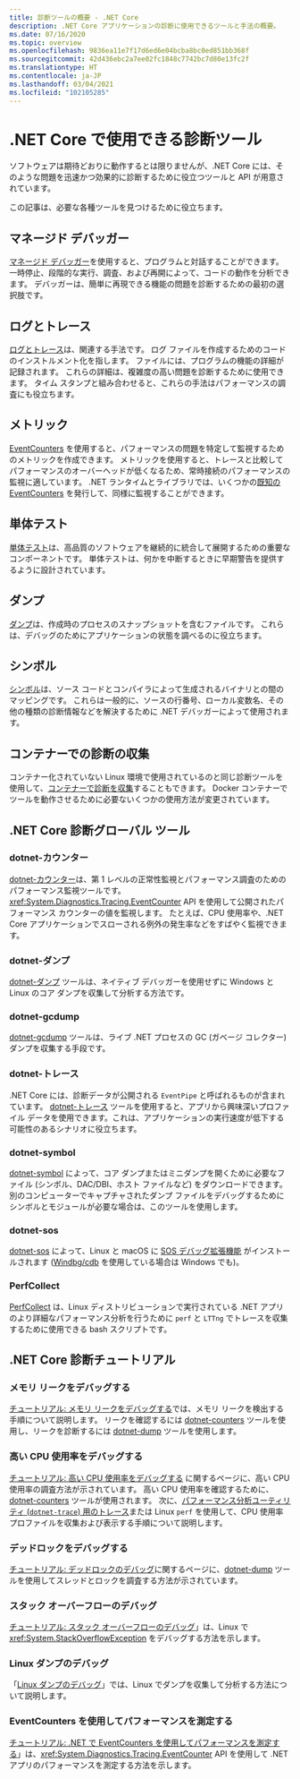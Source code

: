 ```yaml
---
title: 診断ツールの概要 - .NET Core
description: .NET Core アプリケーションの診断に使用できるツールと手法の概要。
ms.date: 07/16/2020
ms.topic: overview
ms.openlocfilehash: 9836ea11e7f17d6ed6e04bcba8bc0ed851bb368f
ms.sourcegitcommit: 42d436ebc2a7ee02fc1848c7742bc7d80e13fc2f
ms.translationtype: HT
ms.contentlocale: ja-JP
ms.lasthandoff: 03/04/2021
ms.locfileid: "102105285"
---
```

# <a name="what-diagnostic-tools-are-available-in-net-core"></a>.NET Core で使用できる診断ツール

ソフトウェアは期待どおりに動作するとは限りませんが、.NET Core には、そのような問題を迅速かつ効果的に診断するために役立つツールと API が用意されています。

この記事は、必要な各種ツールを見つけるために役立ちます。

## <a name="managed-debuggers"></a>マネージド デバッガー

[マネージド デバッガー](managed-debuggers.md)を使用すると、プログラムと対話することができます。 一時停止、段階的な実行、調査、および再開によって、コードの動作を分析できます。 デバッガーは、簡単に再現できる機能の問題を診断するための最初の選択肢です。

## <a name="logging-and-tracing"></a>ログとトレース

[ログとトレース](logging-tracing.md)は、関連する手法です。 ログ ファイルを作成するためのコードのインストルメント化を指します。 ファイルには、プログラムの機能の詳細が記録されます。 これらの詳細は、複雑度の高い問題を診断するために使用できます。 タイム スタンプと組み合わせると、これらの手法はパフォーマンスの調査にも役立ちます。

## <a name="metrics"></a>メトリック

[EventCounters](event-counters.md) を使用すると、パフォーマンスの問題を特定して監視するためのメトリックを作成できます。 メトリックを使用すると、トレースと比較してパフォーマンスのオーバーヘッドが低くなるため、常時接続のパフォーマンスの監視に適しています。 .NET ランタイムとライブラリでは、いくつかの[既知の EventCounters](available-counters.md) を発行して、同様に監視することができます。

## <a name="unit-testing"></a>単体テスト

[単体テスト](../testing/index.md)は、高品質のソフトウェアを継続的に統合して展開するための重要なコンポーネントです。 単体テストは、何かを中断するときに早期警告を提供するように設計されています。

## <a name="dumps"></a>ダンプ

[ダンプ](./dumps.md)は、作成時のプロセスのスナップショットを含むファイルです。 これらは、デバッグのためにアプリケーションの状態を調べるのに役立ちます。

## <a name="symbols"></a>シンボル

[シンボル](./symbols.md)は、ソース コードとコンパイラによって生成されるバイナリとの間のマッピングです。 これらは一般的に、ソースの行番号、ローカル変数名、その他の種類の診断情報などを解決するために .NET デバッガーによって使用されます。

## <a name="collect-diagnostics-in-containers"></a>コンテナーでの診断の収集

コンテナー化されていない Linux 環境で使用されているのと同じ診断ツールを使用して、[コンテナーで診断を収集](diagnostics-in-containers.md)することもできます。 Docker コンテナーでツールを動作させるために必要ないくつかの使用方法が変更されています。

## <a name="net-core-diagnostic-global-tools"></a>.NET Core 診断グローバル ツール

### <a name="dotnet-counters"></a>dotnet-カウンター

[dotnet-カウンター](dotnet-counters.md)は、第 1 レベルの正常性監視とパフォーマンス調査のためのパフォーマンス監視ツールです。 <xref:System.Diagnostics.Tracing.EventCounter> API を使用して公開されたパフォーマンス カウンターの値を監視します。 たとえば、CPU 使用率や、.NET Core アプリケーションでスローされる例外の発生率などをすばやく監視できます。

### <a name="dotnet-dump"></a>dotnet-ダンプ

[dotnet-ダンプ](dotnet-dump.md) ツールは、ネイティブ デバッガーを使用せずに Windows と Linux のコア ダンプを収集して分析する方法です。

### <a name="dotnet-gcdump"></a>dotnet-gcdump

[dotnet-gcdump](dotnet-gcdump.md) ツールは、ライブ .NET プロセスの GC (ガベージ コレクター) ダンプを収集する手段です。

### <a name="dotnet-trace"></a>dotnet-トレース

.NET Core には、診断データが公開される `EventPipe` と呼ばれるものが含まれています。 [dotnet-トレース](dotnet-trace.md) ツールを使用すると、アプリから興味深いプロファイル データを使用できます。これは、アプリケーションの実行速度が低下する可能性のあるシナリオに役立ちます。

### <a name="dotnet-symbol"></a>dotnet-symbol

[dotnet-symbol](dotnet-symbol.md) によって、コア ダンプまたはミニダンプを開くために必要なファイル (シンボル、DAC/DBI、ホスト ファイルなど) をダウンロードできます。 別のコンピューターでキャプチャされたダンプ ファイルをデバッグするためにシンボルとモジュールが必要な場合は、このツールを使用します。

### <a name="dotnet-sos"></a>dotnet-sos

[dotnet-sos](dotnet-sos.md) によって、Linux と macOS に [SOS デバッグ拡張機能](sos-debugging-extension.md) がインストールされます ([Windbg/cdb](/windows-hardware/drivers/debugger/debugger-download-tools) を使用している場合は Windows でも)。

### <a name="perfcollect"></a>PerfCollect

[PerfCollect](trace-perfcollect-lttng.md) は、Linux ディストリビューションで実行されている .NET アプリのより詳細なパフォーマンス分析を行うために `perf` と `LTTng` でトレースを収集するために使用できる bash スクリプトです。

## <a name="net-core-diagnostics-tutorials"></a>.NET Core 診断チュートリアル

### <a name="debug-a-memory-leak"></a>メモリ リークをデバッグする

[チュートリアル: メモリ リークをデバッグする](debug-memory-leak.md)では、メモリ リークを検出する手順について説明します。 リークを確認するには [dotnet-counters](dotnet-counters.md) ツールを使用し、リークを診断するには [dotnet-dump](dotnet-dump.md) ツールを使用します。

### <a name="debug-high-cpu-usage"></a>高い CPU 使用率をデバッグする

[チュートリアル: 高い CPU 使用率をデバッグする](debug-highcpu.md) に関するページに、高い CPU 使用率の調査方法が示されています。 高い CPU 使用率を確認するために、[dotnet-counters](dotnet-counters.md) ツールが使用されます。 次に、[パフォーマンス分析ユーティリティ (`dotnet-trace`) 用のトレース](dotnet-trace.md)または Linux `perf` を使用して、CPU 使用率プロファイルを収集および表示する手順について説明します。

### <a name="debug-deadlock"></a>デッドロックをデバッグする

[チュートリアル: デッドロックのデバッグ](debug-deadlock.md)に関するページに、[dotnet-dump](dotnet-dump.md) ツールを使用してスレッドとロックを調査する方法が示されています。

### <a name="debug-a-stackoverflow"></a>スタック オーバーフローのデバッグ

[チュートリアル: スタック オーバーフローのデバッグ](debug-stackoverflow.md)」は、Linux で <xref:System.StackOverflowException> をデバッグする方法を示します。

### <a name="debug-linux-dumps"></a>Linux ダンプのデバッグ

「[Linux ダンプのデバッグ](debug-linux-dumps.md)」では、Linux でダンプを収集して分析する方法について説明します。

### <a name="measure-performance-using-eventcounters"></a>EventCounters を使用してパフォーマンスを測定する

[チュートリアル: .NET で EventCounters を使用してパフォーマンスを測定する](event-counter-perf.md)」は、<xref:System.Diagnostics.Tracing.EventCounter> API を使用して .NET アプリのパフォーマンスを測定する方法を示します。
